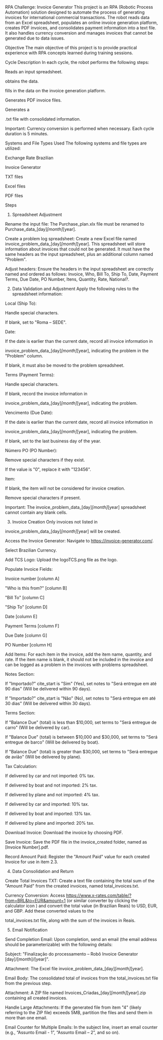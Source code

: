 RPA Challenge: Invoice Generator
This project is an RPA (Robotic Process Automation) solution designed to automate the process of generating invoices for international commercial transactions. The robot reads data from an Excel spreadsheet, populates an online invoice generation platform, creates PDF invoices, and consolidates payment information into a text file. It also handles currency conversion and manages invoices that cannot be generated due to data issues.

Objective
The main objective of this project is to provide practical experience with RPA concepts learned during training sessions.

Cycle Description
In each cycle, the robot performs the following steps:

Reads an input spreadsheet.

obtains the data.

fills in the data on the invoice generation platform.

Generates PDF invoice files.

Generates a 

.txt file with consolidated information.


Important: Currency conversion is performed when necessary. Each cycle duration is 5 minutes.


Systems and File Types Used
The following systems and file types are utilized:

Exchange Rate Brazilian 

Invoice Generator 

TXT files 

Excel files 

PDF files 

Steps
1. Spreadsheet Adjustment

Rename the input file: The Purchase_plan.xlx file must be renamed to Purchase_data_[day]_[month]_[year].


Create a problem log spreadsheet: Create a new Excel file named invoice_problem_data_[day]_[month]_[year]. This spreadsheet will store information about invoices that could not be generated. It must have the same headers as the input spreadsheet, plus an additional column named "Problem".



Adjust headers: Ensure the headers in the input spreadsheet are correctly named and ordered as follows: Invoice, Who, Bill To, Ship To, Date, Payment Terms, Due Date, PO Number, Itens, Quantity, Rate, National?.

2. Data Validation and Adjustment
Apply the following rules to the spreadsheet information:

Local (Ship To):

Handle special characters.

If blank, set to "Roma – SEDE".

Date:

If the date is earlier than the current date, record all invoice information in 

invoice_problem_data_[day]_[month]_[year], indicating the problem in the "Problem" column.

If blank, it must also be moved to the problem spreadsheet.

Terms (Payment Terms):

Handle special characters.

If blank, record the invoice information in 

invoice_problem_data_[day]_[month]_[year], indicating the problem.

Vencimento (Due Date):

If the date is earlier than the current date, record all invoice information in 

invoice_problem_data_[day]_[month]_[year], indicating the problem.

If blank, set to the last business day of the year.

Número PO (PO Number):

Remove special characters if they exist.

If the value is "0", replace it with "123456".

Item:

If blank, the item will not be considered for invoice creation.

Remove special characters if present.


Important: The invoice_problem_data_[day]_[month]_[year] spreadsheet cannot contain any blank cells.

3. Invoice Creation
Only invoices not listed in 

invoice_problem_data_[day]_[month]_[year] will be created.


Access the Invoice Generator: Navigate to https://invoice-generator.com/.


Select Brazilian Currency.


Add TCS Logo: Upload the logoTCS.png file as the logo.

Populate Invoice Fields:

Invoice number [column A] 

"Who is this from?" [column B] 

"Bill To" [column C] 

"Ship To" [column D] 

Date [column E] 

Payment Terms [column F] 

Due Date [column G] 

PO Number [column H] 


Add Items: For each item in the invoice, add the item name, quantity, and rate. If the item name is blank, it should not be included in the invoice and can be logged as a problem in the invoices with problems spreadsheet.


Notes Section:

If "Importado?" cite_start is "Sim" (Yes), set notes to "Será entregue em até 90 dias" (Will be delivered within 90 days).

If "Importado?" cite_start is "Não" (No), set notes to "Será entregue em até 30 dias" (Will be delivered within 30 days).

Terms Section:

If "Balance Due" (total) is less than $10,000, set terms to "Será entregue de carro" (Will be delivered by car).

If "Balance Due" (total) is between $10,000 and $30,000, set terms to "Será entregue de barco" (Will be delivered by boat).

If "Balance Due" (total) is greater than $30,000, set terms to "Será entregue de avião" (Will be delivered by plane).

Tax Calculation:

If delivered by car and not imported: 0% tax.

If delivered by boat and not imported: 2% tax.

If delivered by plane and not imported: 4% tax.

If delivered by car and imported: 10% tax.

If delivered by boat and imported: 13% tax.

If delivered by plane and imported: 20% tax.


Download Invoice: Download the invoice by choosing PDF.


Save Invoice: Save the PDF file in the invoice_created folder, named as [Invoice Number].pdf.


Record Amount Paid: Register the "Amount Paid" value for each created Invoice for use in item 2.3.

4. Data Consolidation and Return

Create Total Invoices TXT: Create a text file containing the total sum of the "Amount Paid" from the created invoices, named total_invoices.txt.


Currency Conversion: Access https://www.x-rates.com/table/?from=BRL&to=EUR&amount=1 (or similar converter by clicking the calculator icon ) and convert the total value (in Brazilian Reais) to USD, EUR, and GBP. Add these converted values to the 


total_invoices.txt file, along with the sum of the invoices in Reais.

5. Email Notification

Send Completion Email: Upon completion, send an email (the email address should be parameterizable) with the following details:


Subject: "Finalização do processamento – Robô Invoice Generator [day]/[month]/[year]".


Attachment: The Excel file invoice_problem_data_[day]_[month]_[year].


Email Body: The consolidated total of invoices from the total_invoices.txt file from the previous step.


Attachment: A ZIP file named Invoices_Criadas_[day]_[month]_[year].zip containing all created invoices.


Handle Large Attachments: If the generated file from item "4" (likely referring to the ZIP file) exceeds 5MB, partition the files and send them in more than one email.


Email Counter for Multiple Emails: In the subject line, insert an email counter (e.g., “Assunto Email - 1”, “Assunto Email – 2”, and so on).
